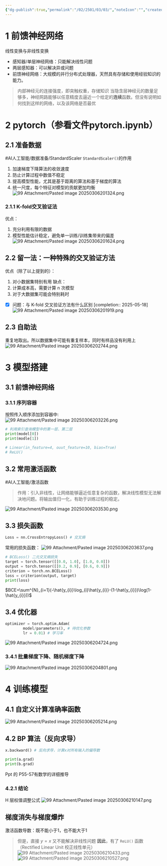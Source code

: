 ```yaml
---
{"dg-publish":true,"permalink":"/02/2501/03/03/","noteIcon":"","created":"2025-03-06T20:01","updated":"2025-07-01T13:38"}
---
```


# 1 前馈神经网络
线性变换与非线性变换
- 感知器/单层神经网络：只能解决线性问题
- 两层感知器：可以解决异或问题
- 前馈神经网络：大规模的并行分布式处理器，天然具有存储和使用经验知识的能力。
> 内部神经元的连接强度，即突触权重，存储知识
> 当隐含层神经元的数量足够多，神经网路能够以任意精度去逼近一个给定的**连续**函数。但没有说明如何找到这样的网络，以及该网络是否最优

# 2 pytorch（参看文件pytorch.ipynb）
## 2.1 准备数据
#AI人工智能/数据准备/StandardScaler 
`StandardScaler()`的作用
1. 加速梯度下降算法的收敛速度
2. 防止计算过程中数值不稳定
3. 提高模型性能，尤其是基于距离的算法和基于梯度的算法
4. 统一尺度，每个特征对模型的贡献更加均衡
![99 Attachment/Pasted image 20250306201324.png](/img/user/99%20Attachment/Pasted%20image%2020250306201324.png)
### 2.1.1 K-fold交叉验证法
优点：
1. 充分利用有限的数据
2. 模型性能估计稳定，避免单一训练/训练集带来的偏差
![99 Attachment/Pasted image 20250306201624.png](/img/user/99%20Attachment/Pasted%20image%2020250306201624.png)
## 2.2 留一法：一种特殊的交叉验证方法
优点（除了以上提到的）：
1. 对小数据集特别有用
缺点：
1. 计算成本高，需要计算 n 次模型
2. 对于大数据集可能会特别耗时
- [x] 问题：与 K-fold 交叉验证方法有什么区别 [completion:: 2025-05-18]
![99 Attachment/Pasted image 20250306201919.png](/img/user/99%20Attachment/Pasted%20image%2020250306201919.png)
## 2.3 自助法
重复地取出。所以数据集中可能有重复样本，同时有样品没有利用上
![99 Attachment/Pasted image 20250306202744.png](/img/user/99%20Attachment/Pasted%20image%2020250306202744.png)
# 3 模型搭建
## 3.1 前馈神经网络
### 3.1.1 序列容器
按照传入顺序添加到容器中:
![99 Attachment/Pasted image 20250306203226.png](/img/user/99%20Attachment/Pasted%20image%2020250306203226.png)
```python
# 利用索引查询模型中的第一层、第二层
print(model[0])
print(modle[1])

# Linear(in_feature=4, ouut_feature=10, bias=True)
# ReLU()
```
## 3.2 常用激活函数
#AI人工智能/激活函数 
> 作用：引入非线性，让网络能够逼近任意复杂的函数，解决线性模型无法解决地问题。将输出值归一化，有助于训练过程的稳定。

![99 Attachment/Pasted image 20250306203530.png](/img/user/99%20Attachment/Pasted%20image%2020250306203530.png)
## 3.3 损失函数
```python
Loss = nn.CrossEntropyLoss() # 交叉熵
```
常用的损失函数：
![99 Attachment/Pasted image 20250306203637.png](/img/user/99%20Attachment/Pasted%20image%2020250306203637.png)
```python
# BCELoss() 二元交叉熵损失
target = torch.tensor([[0.0, 1.0], [1.0, 0.0]])
output = torch.tensor([[0.2, 0.9], [0.6, 0.9]])
criterion = torch.nn.BCELoss()
loss = criterion(output, target)
print(loss)
```
$BCE=\sum^{N}_{i=1}(-\hat{y_{i}}\log_{i}\hat{y_{i}}-(1-\hat{y_{i}})\log(1-\hat{y_{i}}))$
## 3.4 优化器
```python
optimizer = torch.optim.Adam(
        model/parameters(), # 待优化参数
        lr = 0.01) # 学习率
```
![99 Attachment/Pasted image 20250306204724.png](/img/user/99%20Attachment/Pasted%20image%2020250306204724.png)
### 3.4.1 批量梯度下降、随机梯度下降
![99 Attachment/Pasted image 20250306204801.png](/img/user/99%20Attachment/Pasted%20image%2020250306204801.png)
# 4 训练模型
## 4.1 自定义计算准确率函数
![99 Attachment/Pasted image 20250306205214.png](/img/user/99%20Attachment/Pasted%20image%2020250306205214.png)
## 4.2 BP 算法（反向求导）
```python
x.backward() # 反向求导，计算x对所有输入的偏导数

print(a.grad)
print(b.grad)
```
Ppt 的 P55-57有数学的详细推导
### 4.2.1 结论
H 层权值调整公式
![99 Attachment/Pasted image 20250306210147.png](/img/user/99%20Attachment/Pasted%20image%2020250306210147.png)
## 梯度消失与梯度爆炸
激活函数导数：既不能小于1，也不能大于1
> 但是，直接 $y=x$ 又不能解决非线性问题
**因此**，有了 `ReLU()` 函数（Rectified Linear Unit 校正线性单元）
![99 Attachment/Pasted image 20250306210433.png](/img/user/99%20Attachment/Pasted%20image%2020250306210433.png)
![99 Attachment/Pasted image 20250306210527.png](/img/user/99%20Attachment/Pasted%20image%2020250306210527.png)


